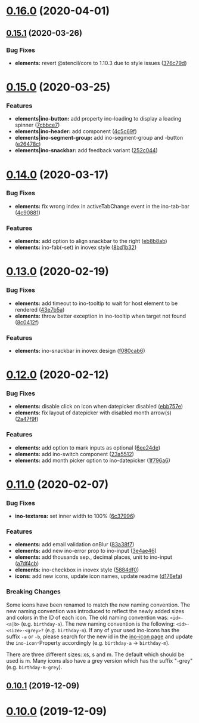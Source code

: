 # [0.16.0](http://gitlab.inovex.de:2424/inovex-elements/core/compare/v0.15.1...v0.16.0) (2020-04-01)



## [0.15.1](http://gitlab.inovex.de:2424/inovex-elements/core/compare/v0.15.0...v0.15.1) (2020-03-26)


### Bug Fixes

* **elements:** revert @stencil/core to 1.10.3 due to style issues ([376c79d](http://gitlab.inovex.de:2424/inovex-elements/core/commit/376c79d94d45c4ab52bbf635bbfa9c446a0d7264))



# [0.15.0](http://gitlab.inovex.de:2424/inovex-elements/core/compare/v0.14.0...v0.15.0) (2020-03-25)


### Features

* **elements|ino-button:** add property ino-loading to display a loading spinner ([7cbbce7](http://gitlab.inovex.de:2424/inovex-elements/core/commit/7cbbce7058162e2a585ce08431d28e0113a19cf8))
* **elements|ino-header:** add component ([4c5c69f](http://gitlab.inovex.de:2424/inovex-elements/core/commit/4c5c69f5f97f43beb462197aad0c62ffab2e80b6))
* **elements|ino-segment-group:** add ino-segment-group and -button ([e26478c](http://gitlab.inovex.de:2424/inovex-elements/core/commit/e26478cf593052c23cd707ecb678997dd5cd6e85))
* **elements|ino-snackbar:** add feedback variant ([252c044](http://gitlab.inovex.de:2424/inovex-elements/core/commit/252c0441131a97cc3c8151039c6727f48ae8809e))



# [0.14.0](http://gitlab.inovex.de:2424/inovex-elements/core/compare/v0.13.0...v0.14.0) (2020-03-17)


### Bug Fixes

* **elements:** fix wrong index in activeTabChange event in the ino-tab-bar ([4c90881](http://gitlab.inovex.de:2424/inovex-elements/core/commit/4c908817d62af58fc6442ebd5271c5b099ade997))


### Features

* **elements:** add option to align snackbar to the right ([eb8b8ab](http://gitlab.inovex.de:2424/inovex-elements/core/commit/eb8b8ab39660e0f5fe4ea3a99ae5aa338b37d31a))
* **elements:** ino-fab(-set) in inovex style ([8bd1b32](http://gitlab.inovex.de:2424/inovex-elements/core/commit/8bd1b32458f60ce2c876e005e5cbc1159e269587))



# [0.13.0](http://gitlab.inovex.de:2424/inovex-elements/core/compare/v0.12.0...v0.13.0) (2020-02-19)


### Bug Fixes

* **elements:** add timeout to ino-tooltip to wait for host element to be rendered ([43e7b5a](http://gitlab.inovex.de:2424/inovex-elements/core/commit/43e7b5a0c7b53138ab5600eb02ab28be66180dec))
* **elements:** throw better exception in ino-tooltip when target not found ([8c0412f](http://gitlab.inovex.de:2424/inovex-elements/core/commit/8c0412f37828f48553432b3effcb8d44eaab4191))

### Features

* **elements:** ino-snackbar in inovex design ([f080cab6](https://gitlab.inovex.de/inovex-elements/core/commit/f080cab6dd6bc2b64809a9774ea4551730bd7837))

# [0.12.0](http://gitlab.inovex.de:2424/inovex-elements/core/compare/v0.11.0...v0.12.0) (2020-02-12)



### Bug Fixes

* **elements:** disable click on icon when datepicker disabled ([ebb757e](http://gitlab.inovex.de:2424/inovex-elements/core/commit/ebb757ef9fba177715cbe0c693297511d470c7e1))
* **elements:** fix layout of datepicker with disabled month arrow(s) ([2a47f9f](http://gitlab.inovex.de:2424/inovex-elements/core/commit/2a47f9f5f12c29bffc2fe169c523ac62b9bd0ed5))


### Features

* **elements:** add option to mark inputs as optional ([6ee24de](https://gitlab.inovex.de/inovex-elements/core/commit/6ee24de3e8953967e28483a7cc2c83e136a5d0bc))
* **elements:** add ino-switch component ([23a5512](https://gitlab.inovex.de/inovex-elements/core/commit/23a55126912e218b47170b9a0442b1c2924cc3d7))
* **elements:** add month picker option to ino-datepicker ([1f796a6](https://gitlab.inovex.de/inovex-elements/core/commit/1f796a64bcd69d1dba450127589174fb1f3d0562))


# [0.11.0](http://gitlab.inovex.de:2424/inovex-elements/core/compare/v0.10.1...v0.11.0) (2020-02-07)


### Bug Fixes

* **ino-textarea:** set inner width to 100% ([6c37996](http://gitlab.inovex.de:2424/inovex-elements/core/commit/6c379962b7d1373d2537f17ff222548bfc4d59f5))


### Features

* **elements:** add email validation onBlur ([83a38f7](http://gitlab.inovex.de:2424/inovex-elements/core/commit/83a38f70abe453e8a93a129ab7cb520e9f7ca295))
* **elements:** add new ino-error prop to ino-input ([3e4ae46](http://gitlab.inovex.de:2424/inovex-elements/core/commit/3e4ae46b5cc26f57dd0c43ffac3b1d1d47d1d626))
* **elements:** add thousands sep., decimal places, unit to ino-input ([a7df4cb](http://gitlab.inovex.de:2424/inovex-elements/core/commit/a7df4cbe13e12c8069fddf29e760df080ccbcfd6))
* **elements:** ino-checkbox in inovex style ([5884df0](http://gitlab.inovex.de:2424/inovex-elements/core/commit/5884df0fd950fe02636731b7b6abf29af5f7b008))
* **icons:** add new icons, update icon names, update readme ([d176efa](http://gitlab.inovex.de:2424/inovex-elements/core/commit/d176efa3742fe51b6f3f880ec66378de5a5b31df))

### Breaking Changes
Some icons have been renamed to match the new naming convention. The new naming convention was introduced to reflect the newly added sizes and colors in the ID of each icon. The old naming convention was: `<id>-<a|b>` (e.g. `birthday-a`). The new naming convention is the following: `<id>-<size>-<grey>?` (e.g. `birthday-m`). If any of your used ino-icons has the suffix `-a` or `-b`, please search for the new id in the [ino-icon page](https://elements.inovex.io/dist/latest/storybook/?path=/story/ino-icon--default-usage) and update the `ino-icon`-Property accordingly (e.g. `birthday-a` -> `birthday-m`).

There are three different sizes: xs, s and m. The default which should be used is m. Many icons also have a grey version which has the suffix "-grey" (e.g. `birthday-m-grey`).



## [0.10.1](http://gitlab.inovex.de:2424/inovex-elements/core/compare/v0.10.0...v0.10.1) (2019-12-09)



# [0.10.0](http://gitlab.inovex.de:2424/inovex-elements/core/compare/v0.9.0...v0.10.0) (2019-12-09)



